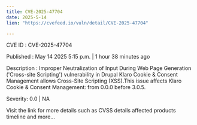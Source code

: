 ```yaml
---
title: CVE-2025-47704
date: 2025-5-14
lien: "https://cvefeed.io/vuln/detail/CVE-2025-47704"

---
```


CVE ID : CVE-2025-47704

Published :  May 14
2025
5:15 p.m. | 1 hour
38 minutes ago

Description : Improper Neutralization of Input During Web Page Generation ('Cross-site Scripting') vulnerability in Drupal Klaro Cookie & Consent Management allows Cross-Site Scripting (XSS).This issue affects Klaro Cookie & Consent Management: from 0.0.0 before 3.0.5.

Severity: 0.0 | NA

Visit the link for more details
such as CVSS details
affected products
timeline
and more...
